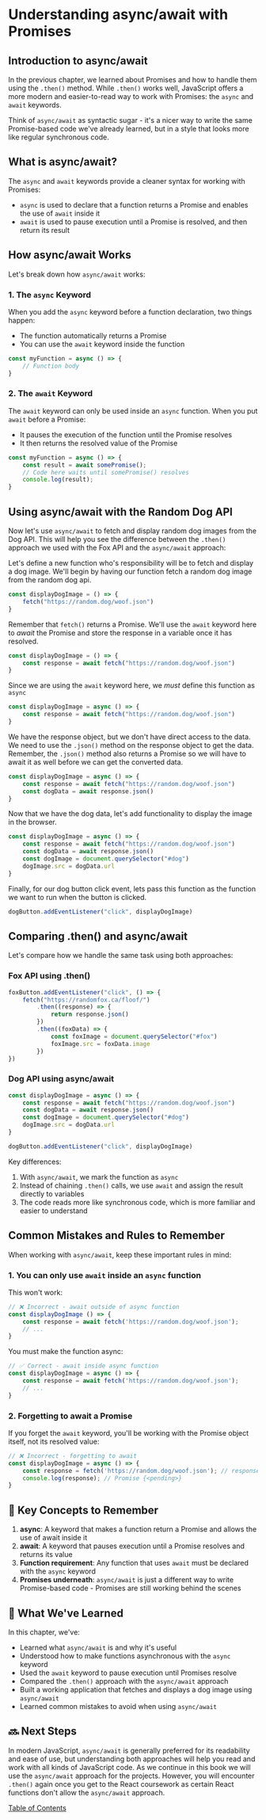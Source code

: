 # Understanding async/await with Promises

## Introduction to async/await

In the previous chapter, we learned about Promises and how to handle them using the `.then()` method. While `.then()` works well, JavaScript offers a more modern and easier-to-read way to work with Promises: the `async` and `await` keywords.

Think of `async/await` as syntactic sugar - it's a nicer way to write the same Promise-based code we've already learned, but in a style that looks more like regular synchronous code.

## What is async/await?

The `async` and `await` keywords provide a cleaner syntax for working with Promises:

- `async` is used to declare that a function returns a Promise and enables the use of `await` inside it
- `await` is used to pause execution until a Promise is resolved, and then return its result

## How async/await Works

Let's break down how `async/await` works:

### 1. The `async` Keyword

When you add the `async` keyword before a function declaration, two things happen:
- The function automatically returns a Promise
- You can use the `await` keyword inside the function

```javascript
const myFunction = async () => {
    // Function body
}
```

### 2. The `await` Keyword

The `await` keyword can only be used inside an `async` function. When you put `await` before a Promise:
- It pauses the execution of the function until the Promise resolves
- It then returns the resolved value of the Promise

```javascript
const myFunction = async () => {
    const result = await somePromise();
    // Code here waits until somePromise() resolves
    console.log(result);
}
```

## Using async/await with the Random Dog API

Now let's use `async/await` to fetch and display random dog images from the Dog API. This will help you see the difference between the `.then()` approach we used with the Fox API and the `async/await` approach:

Let's define a new function who's responsibility will be to fetch and display a dog image. We'll begin by having our function fetch a random dog image from the random dog api.

```javascript
const displayDogImage = () => {
    fetch("https://random.dog/woof.json")
}
```

Remember that `fetch()` returns a Promise. We'll use the `await` keyword here to *await* the Promise and store the response in a variable once it has resolved. 

```javascript
const displayDogImage = () => {
    const response = await fetch("https://random.dog/woof.json")
} 
```

Since we are using the `await` keyword here, we *must* define this function as `async`

```javascript
const displayDogImage = async () => {
    const response = await fetch("https://random.dog/woof.json")
}
```

We have the response object, but we don't have direct access to the data. We need to use the `.json()` method on the response object to get the data. Remember, the `.json()` method also returns a Promise so we will have to await it as well before we can get the converted data. 

```javascript
const displayDogImage = async () => {
    const response = await fetch("https://random.dog/woof.json")
    const dogData = await response.json()
}
```

Now that we have the dog data, let's add functionality to display the image in the browser.

```javascript
const displayDogImage = async () => {
    const response = await fetch("https://random.dog/woof.json")
    const dogData = await response.json()
    const dogImage = document.querySelector("#dog")
    dogImage.src = dogData.url
}
```

Finally, for our dog button click event, lets pass this function as the function we want to run when the button is clicked.

```javascript
dogButton.addEventListener("click", displayDogImage)
```

## Comparing .then() and async/await

Let's compare how we handle the same task using both approaches:

### Fox API using .then()

```javascript
foxButton.addEventListener("click", () => {
    fetch("https://randomfox.ca/floof/")
        .then((response) => {
            return response.json()
        })
        .then((foxData) => {
            const foxImage = document.querySelector("#fox")
            foxImage.src = foxData.image
        })
})
```

### Dog API using async/await

```javascript
const displayDogImage = async () => {
    const response = await fetch("https://random.dog/woof.json")
    const dogData = await response.json()
    const dogImage = document.querySelector("#dog")
    dogImage.src = dogData.url
}

dogButton.addEventListener("click", displayDogImage)
```

Key differences:
1. With `async/await`, we mark the function as `async`
2. Instead of chaining `.then()` calls, we use `await` and assign the result directly to variables
4. The code reads more like synchronous code, which is more familiar and easier to understand

## Common Mistakes and Rules to Remember

When working with `async/await`, keep these important rules in mind:

### 1. You can only use `await` inside an `async` function

This won't work:
```javascript
// ❌ Incorrect - await outside of async function
const displayDogImage () => {
    const response = await fetch('https://random.dog/woof.json');
    // ...
}
```

You must make the function async:
```javascript
// ✅ Correct - await inside async function
const displayDogImage = async () => {
    const response = await fetch('https://random.dog/woof.json');
    // ...
}
```

### 2. Forgetting to await a Promise

If you forget the `await` keyword, you'll be working with the Promise object itself, not its resolved value:

```javascript
// ❌ Incorrect - forgetting to await
const displayDogImage = async () => {
    const response = fetch('https://random.dog/woof.json'); // response is a Promise, not the actual response
    console.log(response); // Promise {<pending>}
}
```

## 📓 Key Concepts to Remember

1. **async**: A keyword that makes a function return a Promise and allows the use of await inside it
2. **await**: A keyword that pauses execution until a Promise resolves and returns its value
4. **Function requirement**: Any function that uses `await` must be declared with the `async` keyword
5. **Promises underneath**: `async/await` is just a different way to write Promise-based code - Promises are still working behind the scenes

## 📝 What We've Learned

In this chapter, we've:
- Learned what `async/await` is and why it's useful
- Understood how to make functions asynchronous with the `async` keyword
- Used the `await` keyword to pause execution until Promises resolve
- Compared the `.then()` approach with the `async/await` approach
- Built a working application that fetches and displays a dog image using `async/await`
- Learned common mistakes to avoid when using `async/await`

## 🔜 Next Steps

In modern JavaScript, `async/await` is generally preferred for its readability and ease of use, but understanding both approaches will help you read and work with all kinds of JavaScript code. As we continue in this book we will use the `async/await` approach for the projects. However, you will encounter `.then()` again once you get to the React coursework as certain React functions don't allow the `async/await` approach. 

[Table of Contents](../README.md)
